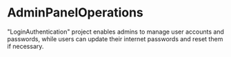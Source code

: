 # AdminPanelOperations
 "LoginAuthentication" project enables admins to manage user accounts and passwords, while users can update their internet passwords and reset them if necessary.
